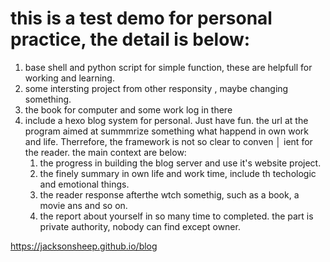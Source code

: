 # this is a test demo for personal practice, the detail is below:

1. base shell and python script for simple function, these are helpfull for working and learning.
2. some intersting project from other responsity , maybe changing something.
3. the book for computer and some work log in there
4. include a hexo blog system for personal. Just have fun.
    the url at 
    the program aimed at summmrize something what happend in own work and life. Therrefore, the framework is not so clear to conven       │ ient for the reader. the main context are below:
    1. the progress in building the blog server and use it's website project.
    2. the finely summary in own life and work time, include th techologic and emotional things.
    3. the reader response afterthe wtch somethig, such as a book, a movie ans and so on.
    4. the report about yourself in so many time to completed. the part is private authority, nobody can find except owner.

https://jacksonsheep.github.io/blog
